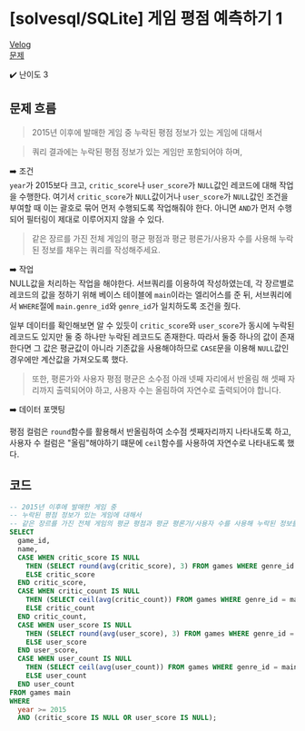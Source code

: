 # [solvesql/SQLite] 게임 평점 예측하기 1

[Velog](https://velog.io/@semoon/solvesqlSQLite-게임-평점-예측하기-1)<br>
[문제](https://solvesql.com/problems/predict-game-scores-1/)

✔️ 난이도 3

## 문제 흐름
> 2015년 이후에 발매한 게임 중 누락된 평점 정보가 있는 게임에 대해서

> 쿼리 결과에는 누락된 평점 정보가 있는 게임만 포함되어야 하며,

➡️ 조건<br>
`year`가 2015보다 크고, `critic_score`나 `user_score`가 `NULL`값인 레코드에 대해 작업을 수행한다.
여기서 `critic_score`가 `NULL`값이거나 `user_score`가 `NULL`값인 조건을 부여할 때 이는 괄호로 묶어 먼저 수행되도록 작업해줘야 한다.
아니면 `AND`가 먼저 수행되어 필터링이 제대로 이루어지지 않을 수 있다.

> 같은 장르를 가진 전체 게임의 평균 평점과 평균 평론가/사용자 수를 사용해 누락된 정보를 채우는 쿼리를 작성해주세요. 

➡️ 작업<br>
NULL값을 처리하는 작업을 해야한다.
서브쿼리를 이용하여 작성하였는데, 각 장르별로 레코드의 값을 정하기 위해
베이스 테이블에 `main`이라는 엘리어스를 준 뒤,
서브쿼리에서 `WHERE`절에 `main.genre_id`와 `genre_id`가 일치하도록 조건을 줬다.

일부 데이터를 확인해보면 알 수 있듯이
`critic_score`와 `user_score`가 동시에 누락된 레코드도 있지만 둘 중 하나만 누락된 레코드도 존재한다.
따라서 둘중 하나의 값이 존재한다면 그 값은 평균값이 아니라 기존값을 사용해야하므로
`CASE`문을 이용해 `NULL`값인 경우에만 계산값을 가져오도록 했다.

> 또한, 평론가와 사용자 평점 평균은 소수점 아래 넷째 자리에서 반올림 해 셋째 자리까지 출력되어야 하고, 사용자 수는 올림하여 자연수로 출력되어야 합니다.

➡️ 데이터 포맷팅

평점 컬럼은 `round`함수를 활용해서 반올림하여 소수점 셋째자리까지 나타내도록 하고,
사용자 수 컬럼은 "올림"해야하기 떄문에 `ceil`함수를 사용하여 자연수로 나타내도록 했다.

## 코드
```sql
-- 2015년 이후에 발매한 게임 중
-- 누락된 평점 정보가 있는 게임에 대해서
-- 같은 장르를 가진 전체 게임의 평균 평점과 평균 평론가/사용자 수를 사용해 누락된 정보를 채우는 쿼리
SELECT
  game_id,
  name,
  CASE WHEN critic_score IS NULL
    THEN (SELECT round(avg(critic_score), 3) FROM games WHERE genre_id = main.genre_id)
    ELSE critic_score
  END critic_score,
  CASE WHEN critic_count IS NULL
    THEN (SELECT ceil(avg(critic_count)) FROM games WHERE genre_id = main.genre_id)
    ELSE critic_count
  END critic_count,
  CASE WHEN user_score IS NULL
    THEN (SELECT round(avg(user_score), 3) FROM games WHERE genre_id = main.genre_id)
    ELSE user_score
  END user_score,
  CASE WHEN user_count IS NULL
    THEN (SELECT ceil(avg(user_count)) FROM games WHERE genre_id = main.genre_id)
    ELSE user_count
  END user_count
FROM games main
WHERE
  year >= 2015
  AND (critic_score IS NULL OR user_score IS NULL);
```
